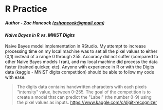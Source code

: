 R Practice
==============
##### Author - Zac Hancock (zshancock@gmail.com)
 
#### *Naive Bayes in R vs. MNIST Digits*

Naive Bayes model implementation in RStudio. My attempt to increase processing time on my local machine was to set all the pixel values
to either (0,1) instead of a range 0 through 255. Accuracy did not suffer (compared to other Naive Bayes models I ran), and my local machine did process the data faster (trained quicker, etc). Anyone with experience in R or with the Digits data (kaggle - MNIST digits competition) should be able to follow my code with ease. 

>The digits data contains handwritten characters with each pixels "intensity" value, between 0-255. The goal of the competition
>is to create a model that can predict the "Label" (the number 0-9) using the pixel values as inputs. 
>https://www.kaggle.com/c/digit-recognizer

 

